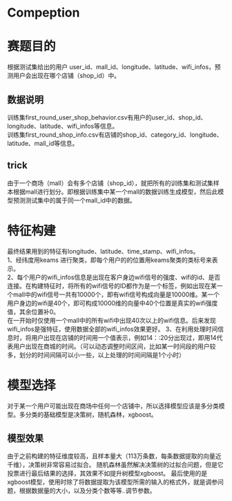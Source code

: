 # Compeption
# 赛题目的
 根据测试集给出的用户 user_id、mall_id、longitude、latitude、wifi_infos，预测用户会出现在哪个店铺（shop_id）中。
 
 ## 数据说明
 训练集first_round_user_shop_behavior.csv有用户的user_id、shop_id、longitude、latitude、wifi_infos等信息。<br>
 训练集first_round_shop_info.csv有店铺的shop_id、category_id、longitude、latitude、mall_id等信息。<br>
 ## trick
 由于一个商场（mall）会有多个店铺（shop_id），就把所有的训练集和测试集样本根据mall进行划分。即根据训练集中某一个mall的数据训练生成模型，然后此模型预测测试集中的属于同一个mall_id中的数据。
 
 # 特征构建
 最终结果用到的特征有longitude、latitude、time_stamp、wifi_infos。<br>
 1、经纬度用keams 进行聚类，即每个用户的的位置用keams聚类的类标号来表示。<br>
 2、每个用户的wifi_infos信息是出现在客户身边wifi信号的强度、wifi的id、是否连接。在构建特征时，将所有的wifi信号的ID都作为是一个标签，例如出现在某一个mall中的wifi信号一共有10000个，即有wifi信号构成向量是10000维。某一个用户身边的wifi是40个，即可构成10000维的向量中40个位置是真实的wifi强度值，其余位置补0。<br>
 在一开始时仅使用一个mall中的所有wifi中出现40次以上的wifi信息。后来发现wifi_infos是强特征，使用数据全部的wifi_infos效果更好。
 3、在利用处理时间信息时，将用户出现在店铺的时间用一个值表示，例如14：:20分出现过，即用14代表用户出现在商城的时间。（可以动态调整时间区间，比如某一时间段的用户较多，划分的时间间隔可以小一些，以上处理的时间间隔是1个小时）<br>
 
 # 模型选择
 对于某一个用户可能出现在商场中任何一个店铺中，所以选择模型应该是多分类模型。多分类的基础模型是决策树，随机森林，xgboost。
 ## 模型效果
 由于之前构建的特征维度较高，且样本量大（113万条数，每条数据提取的向量近千维），决策树非常容易过拟合。
 随机森林虽然解决决策树的过拟合问题，但是它投票进行最后结果的选择，其效果不如提升树模型xgboost。
 最后使用的是xgboost模型，使用时除了将数据提取为该模型所需的输入的格式外，就是调参问题，根据数据量的大小，以及分类个数等等..调节参数。
